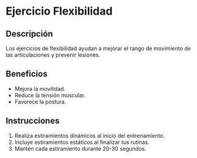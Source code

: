 # Ejercicio Flexibilidad

## Descripción
Los ejercicios de flexibilidad ayudan a mejorar el rango de movimiento de las articulaciones y prevenir lesiones.

## Beneficios
- Mejora la movilidad.
- Reduce la tensión muscular.
- Favorece la postura.

## Instrucciones
1. Realiza estiramientos dinámicos al inicio del entrenamiento.
2. Incluye estiramientos estáticos al finalizar tus rutinas.
3. Mantén cada estiramiento durante 20-30 segundos.
